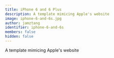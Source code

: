 ```yaml
---
title: iPhone 6 and 6 Plus
description: A template mimicing Apple's website
image: iphone-6-and-6s.jpg
author: jamztang
identifier: iphone-6-and-6s
members: false
hidden: false
---
```


A template mimicing Apple's website
